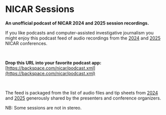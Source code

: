 # NICAR Sessions
**An unofficial podcast of NICAR 2024 and 2025 session recordings.**

If you like podcasts and computer-assisted investigative journalism you might enjoy this podcast feed of audio recordings from the [2024](https://www.ire.org/training/conferences/nicar-2024/) and [2025](https://www.ire.org/training/conferences/nicar-2025/) NICAR conferences.

<br> 

**Drop this URL into your favorite podcast app:**  
[https://backspace.com/nicar/podcast.xml](https://backspace.com/nicar/podcast.xml)

<br> 

The feed is packaged from the list of audio files and tip sheets from [2024](https://www.ire.org/training/conferences/nicar-2024/nicar24-tipsheets-audio/) and [2025](https://www.ire.org/training/conferences/nicar-2025/nicar-2025-tipsheets-and-audio/) generously shared by the presenters and conference organizers. 

NB: Some sessions are not in stereo.
